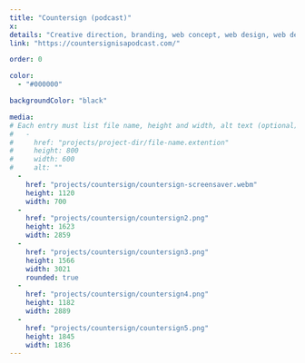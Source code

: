 ```yaml
---
title: "Countersign (podcast)"
x:
details: "Creative direction, branding, web concept, web design, web development"
link: "https://countersignisapodcast.com/"

order: 0

color: 
  - "#000000"

backgroundColor: "black"

media: 
# Each entry must list file name, height and width, alt text (optional)
#   -
#     href: "projects/project-dir/file-name.extention"
#     height: 800
#     width: 600
#     alt: ""
  -
    href: "projects/countersign/countersign-screensaver.webm"
    height: 1120
    width: 700
  -
    href: "projects/countersign/countersign2.png"
    height: 1623
    width: 2859
  -
    href: "projects/countersign/countersign3.png"
    height: 1566
    width: 3021
    rounded: true
  -
    href: "projects/countersign/countersign4.png"
    height: 1182
    width: 2889
  -
    href: "projects/countersign/countersign5.png"
    height: 1845
    width: 1836
---
```

